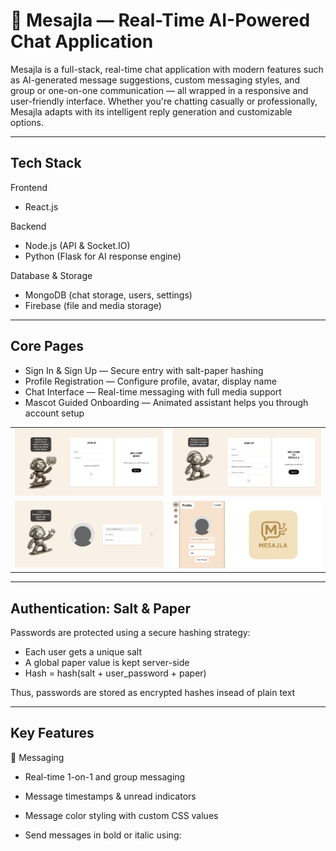 # 💬 Mesajla — Real-Time AI-Powered Chat Application

Mesajla is a full-stack, real-time chat application with modern features such as AI-generated message suggestions, custom messaging styles, and group or one-on-one communication — all wrapped in a responsive and user-friendly interface. Whether you're chatting casually or professionally, Mesajla adapts with its intelligent reply generation and customizable options.

---

## Tech Stack

Frontend
- React.js

Backend
- Node.js (API & Socket.IO)
- Python (Flask for AI response engine)

Database & Storage
- MongoDB (chat storage, users, settings)
- Firebase (file and media storage)


---

## Core Pages

- Sign In & Sign Up — Secure entry with salt-paper hashing
- Profile Registration — Configure profile, avatar, display name
- Chat Interface — Real-time messaging with full media support
- Mascot Guided Onboarding — Animated assistant helps you through account setup

<table>
  <tr>
    <td><img src="screenshots/1.png" width="500"></td>
    <td><img src="screenshots/2.png" width="500"></td>
  </tr>
 <tr>
    <td><img src="screenshots/3.png" width="500"></td>
    <td><img src="screenshots/4.png" width="500"></td>
  </tr>
</table>

---

## Authentication: Salt & Paper

Passwords are protected using a secure hashing strategy:

- Each user gets a unique salt
- A global paper value is kept server-side
- Hash = hash(salt + user_password + paper)

Thus, passwords are stored as encrypted hashes insead of plain text



---

## Key Features

💬 Messaging
- Real-time 1-on-1 and group messaging

- Message timestamps & unread indicators

- Message color styling with custom CSS values

- Send messages in bold or italic using:






















